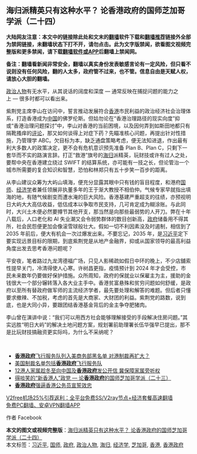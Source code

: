  <h2>海归派精英只有这种水平？ 论香港政府的国师芝加哥学派（二十四）</h2> <p class="notice"><b>大陆网友注意：本文中的链接除此处和文末的<a href="https://github.com/bannedbook/fanqiang" >翻墙</a>软件下载和<a href="https://github.com/killgcd/justmysocks/blob/master/README.md">翻墙推荐</a>链接外全部为禁网链接，未翻墙状态下打不开，请勿点击。此为文字版禁闻，欲看图文视频完整版和更多禁闻，请下载<a href="https://github.com/bannedbook/fanqiang">翻墙软件或APP</a>后翻墙上禁闻网。</p><p>备注：翻墙看新闻非常安全，翻墙以真实身份发表敏感言论有一定风险，但只看不说则没有任何风险，翻的人太多，政府管不过来，也不管。信息自由是天赋人权，请放心大胆的翻墙。</b></p>  <div class="entry">  <p><a href="https://www.bannedbook.org/bnews/tag/%E6%94%BF%E6%B2%BB%E4%BA%BA%E7%89%A9/" class="st_tag internal_tag" rel="tag" title="标签 政治人物 下的日志">政治人物</a>有无水平，从其说话的阔度和深度 — 通常反映在捕捉问题的能力之上 — 很多时都可以看出来。</p> <p>紫荆党主席李山在访问中，誓言推动发展符合<a href="https://www.bannedbook.org/bnews/tag/%e9%a6%99%e6%b8%af/" class="st_tag internal_tag" rel="tag" title="标签 香港 下的日志">香港</a>巿民利益的政治经济社会治理体系，打造香港成为<span class='wp_keywordlink_affiliate'><a href="https://www.bannedbook.org/" title="中国" target="_blank">中国</a></span>的佛罗伦斯。但姑勿论在“香港治理路径的现实向度”抑或“香港治理问题探讨”中，李山对香港的当前困境，以及因何弄到如斯田地都只有隔靴搔痒的<span class='wp_keywordlink_affiliate'><a href="https://www.bannedbook.org/bnews/comments/" title="新闻评论" target="_blank">评论</a></span>，那又如何谈得上对症下药？先瞄准核心问题，再提出针对性措施，乃管理学 ABC。欠目标为本，缺乏通盘策略考虑，便无法知进退，作出最有利大多数人的政策决定，更不会有危机意识预先准备 Plan B、Plan C，只剩下一套华而不实的路演言辞。打正“救港”旗号的<a href="https://www.bannedbook.org/bnews/tag/%E6%B5%B7%E5%BD%92/" class="st_tag internal_tag" rel="tag" title="标签 海归 下的日志">海归</a>派精英，玩财技或许有过人之处，要帮中央在香港建立绕过 SWIFT 的结算系统，亦可能有一技之长，但论管治一个城市所需要的复合知识和智慧，恐怕和林郑只有五十步笑一百步的距离。</p>  <p>从李山建议众筹为大屿山填海，便充分显露其眼中只有钱的盲目程度，和港府<a href="https://www.bannedbook.org/bnews/tag/%E5%9B%BD%E5%B8%88/" class="st_tag internal_tag" rel="tag" title="标签 国师 下的日志">国师</a>、<a href="https://www.bannedbook.org/bnews/tag/%E7%BB%8F%E6%B5%8E%E5%AD%A6/" class="st_tag internal_tag" rel="tag" title="标签 经济学 下的日志">经济学</a>者兼任领展非执董多年的王于渐大教授不相伯仲。气候专家早就指出填海的地，有随气候剧变而遭水淹的巨大风险。香港基建严重超支的往绩，亦预视明日大屿大大高估收益，低估成本以争取市民支持，几可肯定成为糊涂账。与此同时，大兴土木便必然要撙节其他开支，那当然是向那些最弱势的人开刀。弊在十年八载后，人口老化和 AI 失业潮又会令弱势群体的数目创新高，<a href="https://www.bannedbook.org/bnews/tag/%e6%94%bf%e5%ba%9c/" class="st_tag internal_tag" rel="tag" title="标签 政府 下的日志">政府</a>储备用不得其所，社会民怨便更加会像滚雪球般壮大。假如一切不利因素没及时遏制，相信到了 2035 年前后，便大有机会一次过爆发出来。不要忘记，2035 年，是<a href="https://www.bannedbook.org/bnews/tag/%e4%b9%a0%e8%bf%91%e5%b9%b3/" class="st_tag internal_tag" rel="tag" title="标签 习近平 下的日志">习近平</a>定下要实现远景目标的限期，到底紫荆党是从地产金融界，抑或从国家领导的最高利益角度出发去思考香港问题呢？</p> <p>平安夜，笔者路过九龙湾德福广场，只见人影稀疏如假日中环的晚上，不少店舖索性提早关门，冷清得使人心寒。许树昌更指，疫情预计到 2024 年才会受控，市民未来数年仍要做好保护措施。众所周知，政府的保就业以保雇主为主，援助的金钱很大一个部分辗转落入各大业主手中。香港贫富悬殊和贫穷问题如何舒缓，是政府以至所有替政府做军师的主流经济学者，最先要处理和解答的难题。但后者只懂要求撤辣、不加税，考虑的首先是大商家、大财团的利益。紫荆党的路数，说到底，也是大同小异，要跟团结香港基金背后的金主争夺肥猪肉。</p>  <p>李山曾在演讲中说：“我们可以用西方社会能够理解接受的手段解决住房问题。”其实远胜“明日大屿”的解决土地问题方案，规划署前助理署长伍华强早已提出，那不是比玩财技搞融资更实际吗，为什么不采纳呢？</p> <p> </p>  <ul class='op-related-articles' title='相关阅读'> <li><a href='https://www.bannedbook.org/bnews/headline/20201223/1453034.html' target='_blank'><b>香港政府</b>飞行服务队列入美商务部黑名单 对港制裁再扩大？</a></li> <li><a href='https://www.bannedbook.org/bnews/headline/20201222/1452928.html' target='_blank'>美国制裁名单包括<b>香港政府</b>飞行服务队</a></li> <li><a href='https://www.bannedbook.org/bnews/cnnews/hknews/20201222/1452442.html' target='_blank'>12港人家属趁冬至向中国及<b>香港政府</b>发公开信 冀保障家属旁听权</a></li> <li><a href='https://www.bannedbook.org/bnews/comments/20201220/1451512.html' target='_blank'>得啖笑的“新香港人”政党 — 论<b>香港政府</b>的国师芝加哥学派（二十三）</a></li> <li><a href='https://www.bannedbook.org/bnews/ssgc/20201216/1449072.html' target='_blank'><b>香港政府</b>强逼香港公务员宣誓效忠</a></li> </ul> <p class="texttj"> <a href="https://www.bannedbook.org/forum23/topic22702.html" target="_blank">V2free机场25%引荐返利：全平台免费SS/V2ray节点+经济套餐高速翻墙</a><br/> <a href="https://github.com/bannedbook/fanqiang/wiki/%E7%A6%81%E9%97%BB%E7%BD%91%E5%AE%89%E5%8D%93%E7%BF%BB%E5%A2%99%E6%96%B0%E9%97%BBAPP" target="_blank">免费PC翻墙、安卓VPN翻墙APP</a></p><p>作者 Facebook</p><a name='sharetosocial'></a>       <div><b>本文的图文或视频完整版</b>：<a href='https://www.bannedbook.org/bnews/comments/20201227/1455565.html'>海归派精英只有这种水平？ 论香港政府的国师芝加哥学派（二十四）</a></div>  </div><!--END ENTRY--> <div class="postfooter"> <div>本文标签：<a href="https://www.bannedbook.org/bnews/tag/%e4%b9%a0%e8%bf%91%e5%b9%b3/" rel="tag">习近平</a>, <a href="https://www.bannedbook.org/bnews/tag/%E5%9B%BD%E5%B8%88/" rel="tag">国师</a>, <a href="https://www.bannedbook.org/bnews/tag/%e6%94%bf%e5%ba%9c/" rel="tag">政府</a>, <a href="https://www.bannedbook.org/bnews/tag/%E6%94%BF%E6%B2%BB%E4%BA%BA%E7%89%A9/" rel="tag">政治人物</a>, <a href="https://www.bannedbook.org/bnews/tag/%E6%B5%B7%E5%BD%92/" rel="tag">海归</a>, <a href="https://www.bannedbook.org/bnews/tag/%E7%BB%8F%E6%B5%8E%E5%AD%A6/" rel="tag">经济学</a>, <a href="https://www.bannedbook.org/bnews/tag/%e8%8a%9d%e5%8a%a0%e5%93%a5/" rel="tag">芝加哥</a>, <a href="https://www.bannedbook.org/bnews/tag/%e9%a6%99%e6%b8%af/" rel="tag">香港</a>, <a href="https://www.bannedbook.org/bnews/tag/%E9%A6%99%E6%B8%AF%E6%94%BF%E5%BA%9C/" rel="tag">香港政府</a></div>  </div><!--END POSTFOOTER--> 